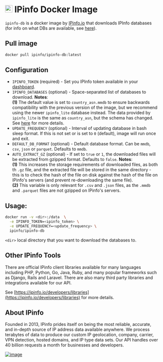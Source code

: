 # [<img src="https://ipinfo.io/static/ipinfo-small.svg" alt="IPinfo" width="24"/>](https://ipinfo.io/) IPinfo Docker Image

`ipinfo-db` is a docker image by [IPinfo.io](https://ipinfo.io) that downloads IPInfo databases (for info on what DBs are available, see [here](https://ipinfo.io/developers/database-filename-reference)).

## Pull image
```bash
docker pull ipinfo/ipinfo-db:latest
```

## Configuration

- `IPINFO_TOKEN` (required) - Set you IPInfo token available in your [dashboard](https://ipinfo.io/dashboard/token).
- `IPINFO_DATABASES` (optional) - Space-separated list of databases to download. **Notes**:  
**(1)** The default value is set to `country_asn.mmdb` to ensure backwards compatibility with the previous version of the image, but we recommend using the newer `ipinfo_lite` database instead. The data provided by `ipinfo_lite` is the same as `country_asn`, but the schema has changed. See [here](https://github.com/ipinfo/docker/issues/9#issuecomment-2868624800) for more details.
- `UPDATE_FREQUENCY` (optional) - Interval of updating database in bash sleep format. If this is not set or is set to `0` (default), image will run once and exit.
- `DEFAULT_DB_FORMAT` (optional) - Default database format. Can be `mmdb`, `csv`, `json` or `parquet`. Defaults to `mmdb`.
- `AUTO_EXTRACT_GZ` (optional) - If set to `true` or `1`, the downloaded files will be extracted from gzipped format. Defaults to `false`. **Notes**:  
**(1)** This increases the storage requirements of downloaded files, as both th `.gz` file, and the extracted file will be stored in the same directory - this is to check the hash of the file on disk against the hash of the file on IPinfo's servers (and prevent re-downloading the same file).  
**(2)** This variable is only relevant for `.csv` and `.json` files, as the `.mmdb` and `.parquet` files are not gzipped on IPinfo's servers.

## Usage:

```bash
docker run -v <dir>:/data  \
  -e IPINFO_TOKEN=<ipinfo_token> \
  -e UPDATE_FREQUENCY=<update_frequency> \
  ipinfo/ipinfo-db
```

`<dir>` local directory that you want to download the databases to.

## Other IPinfo Tools

There are official IPinfo client libraries available for many languages including PHP, Python, Go, Java, Ruby, and many popular frameworks such as Django, Rails and Laravel. There are also many third party libraries and integrations available for our API.

See [https://ipinfo.io/developers/libraries](https://ipinfo.io/developers/libraries) for more details.

## About IPinfo

Founded in 2013, IPinfo prides itself on being the most reliable, accurate, and in-depth source of IP address data available anywhere. We process terabytes of data to produce our custom IP geolocation, company, carrier, VPN detection, hosted domains, and IP type data sets. Our API handles over 40 billion requests a month for businesses and developers.

[![image](https://avatars3.githubusercontent.com/u/15721521?s=128&u=7bb7dde5c4991335fb234e68a30971944abc6bf3&v=4)](https://ipinfo.io/)
